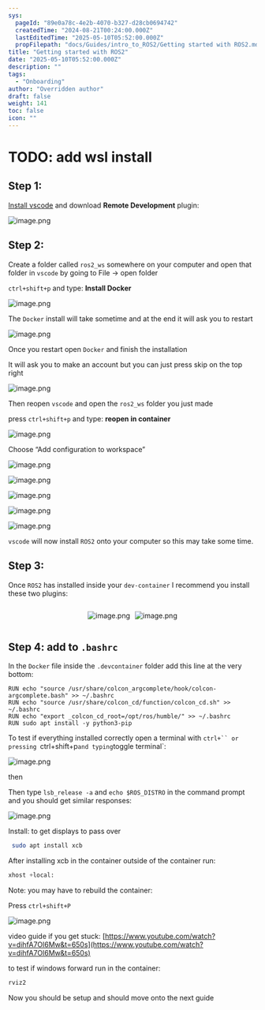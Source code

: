 ```yaml
---
sys:
  pageId: "89e0a78c-4e2b-4070-b327-d28cb0694742"
  createdTime: "2024-08-21T00:24:00.000Z"
  lastEditedTime: "2025-05-10T05:52:00.000Z"
  propFilepath: "docs/Guides/intro_to_ROS2/Getting started with ROS2.md"
title: "Getting started with ROS2"
date: "2025-05-10T05:52:00.000Z"
description: ""
tags:
  - "Onboarding"
author: "Overridden author"
draft: false
weight: 141
toc: false
icon: ""
---
```


# TODO: add wsl install

## Step 1:

[Install vscode](https://code.visualstudio.com/download) and download **Remote Development** plugin:

![image.png](https://prod-files-secure.s3.us-west-2.amazonaws.com/d518164a-d88e-44d1-a4ee-3adb3bd8bce0/efb52993-1881-4a40-b95e-6f020334f022/image.png?X-Amz-Algorithm=AWS4-HMAC-SHA256&X-Amz-Content-Sha256=UNSIGNED-PAYLOAD&X-Amz-Credential=ASIAZI2LB466RZ2U36U6%2F20250628%2Fus-west-2%2Fs3%2Faws4_request&X-Amz-Date=20250628T081034Z&X-Amz-Expires=3600&X-Amz-Security-Token=IQoJb3JpZ2luX2VjEI%2F%2F%2F%2F%2F%2F%2F%2F%2F%2F%2FwEaCXVzLXdlc3QtMiJHMEUCIEW7yEA8W9xy753XjtrHYKzdLnS8RG519LGG%2FD%2B22nlwAiEA6fFQsHqKIo8LysYTEzKPbd6eDC6eGGXZW%2B0Rlb%2BGoOoqiAQIiP%2F%2F%2F%2F%2F%2F%2F%2F%2F%2FARAAGgw2Mzc0MjMxODM4MDUiDBphQxYMTQpXEafumCrcA%2FsD5y0sgpb1rMNjCbclBlw2r%2BLYVFEaxzGf7okbsOga1DMROXGMh1esV4bq7cXKjz%2FsNntxc75ZqGNvaiZmTCgMloBOut82RWx91FBI886lgN8JRKONFV%2Buk7HU3YQnhNGI%2FVsaMa6mO2%2F2G6dOUiNuypl%2BQ0dgGN0Pvzc1OgVytQMamau7HiL%2B03jjfp72yKv%2BBLqIEooCFb5eh2%2Fcf90vhcuBayNz6iP0zb74jT5Rcb1VmtZ4Zf2BOGY37vk5c5zRtqTojzt6RI1aa3j7%2B0QlugSTrskqLv5bEDYZXgg8jOjF8ltexa8KN3FY4FHNQm0WhU6ZXYXp%2FBlT0UTcpFromWPxB7XqD4cSWoaY0xYGXtrCfPjjCqEzJmnCW8fzUzi35J8tCtsB%2BOWWgT3cMjZvDGDDRARpGr3ZsGUFIRebL57txshFYRefThYxsivmBQPqxw8sBCdg5Iq6OOUzezaRsVi%2BAYRChE%2Fkk9HMOpGPIZGmj6RWNUQOqF7wnjBn2MTsFrv2bkRGzuYWPKlMsCEBBBvHYz3pQhsxj%2BnkioZiPHqOHhRax5pJLkYLePEMDkL1RGY2rMFd%2FDgqUckOx58Avijs%2Fg5H2IuwZetFv0qubaI0e7NBkMol2VbMML6g%2FsIGOqUBuFGPZM9LPDx9k3v1v1wqBsdGDRSi79m9PPaSfHfDZYM42LcYka2N15xDq6Bzisp%2F4lG6WQ2va9wmzIiDEy%2BWzUI9EhktTeBK%2FaXb4NMUSbrZIwNo%2BzZHfHGlVejSpgcDvNBiZrfU48CwLDrbtWX0zTZt30r%2BajO7UeUQmx7jmY6voHGCEwk3eOlyKmjnacB7IZ4IrWmQmxD%2FiDm57IKitGTXy%2BIW&X-Amz-Signature=c11db8856fcc4cac4881bf60184ceb7b4ff87c9f638cdc3c40ff6c07cf662833&X-Amz-SignedHeaders=host&x-amz-checksum-mode=ENABLED&x-id=GetObject)

## Step 2:

Create a folder called `ros2_ws` somewhere on your computer and open that folder in `vscode` by going to File → open folder 

`ctrl+shift+p` and type: **Install Docker**

![image.png](https://prod-files-secure.s3.us-west-2.amazonaws.com/d518164a-d88e-44d1-a4ee-3adb3bd8bce0/2269dc0e-1cd5-47ff-bceb-c04ad9b2eab0/image.png?X-Amz-Algorithm=AWS4-HMAC-SHA256&X-Amz-Content-Sha256=UNSIGNED-PAYLOAD&X-Amz-Credential=ASIAZI2LB466RZ2U36U6%2F20250628%2Fus-west-2%2Fs3%2Faws4_request&X-Amz-Date=20250628T081034Z&X-Amz-Expires=3600&X-Amz-Security-Token=IQoJb3JpZ2luX2VjEI%2F%2F%2F%2F%2F%2F%2F%2F%2F%2F%2FwEaCXVzLXdlc3QtMiJHMEUCIEW7yEA8W9xy753XjtrHYKzdLnS8RG519LGG%2FD%2B22nlwAiEA6fFQsHqKIo8LysYTEzKPbd6eDC6eGGXZW%2B0Rlb%2BGoOoqiAQIiP%2F%2F%2F%2F%2F%2F%2F%2F%2F%2FARAAGgw2Mzc0MjMxODM4MDUiDBphQxYMTQpXEafumCrcA%2FsD5y0sgpb1rMNjCbclBlw2r%2BLYVFEaxzGf7okbsOga1DMROXGMh1esV4bq7cXKjz%2FsNntxc75ZqGNvaiZmTCgMloBOut82RWx91FBI886lgN8JRKONFV%2Buk7HU3YQnhNGI%2FVsaMa6mO2%2F2G6dOUiNuypl%2BQ0dgGN0Pvzc1OgVytQMamau7HiL%2B03jjfp72yKv%2BBLqIEooCFb5eh2%2Fcf90vhcuBayNz6iP0zb74jT5Rcb1VmtZ4Zf2BOGY37vk5c5zRtqTojzt6RI1aa3j7%2B0QlugSTrskqLv5bEDYZXgg8jOjF8ltexa8KN3FY4FHNQm0WhU6ZXYXp%2FBlT0UTcpFromWPxB7XqD4cSWoaY0xYGXtrCfPjjCqEzJmnCW8fzUzi35J8tCtsB%2BOWWgT3cMjZvDGDDRARpGr3ZsGUFIRebL57txshFYRefThYxsivmBQPqxw8sBCdg5Iq6OOUzezaRsVi%2BAYRChE%2Fkk9HMOpGPIZGmj6RWNUQOqF7wnjBn2MTsFrv2bkRGzuYWPKlMsCEBBBvHYz3pQhsxj%2BnkioZiPHqOHhRax5pJLkYLePEMDkL1RGY2rMFd%2FDgqUckOx58Avijs%2Fg5H2IuwZetFv0qubaI0e7NBkMol2VbMML6g%2FsIGOqUBuFGPZM9LPDx9k3v1v1wqBsdGDRSi79m9PPaSfHfDZYM42LcYka2N15xDq6Bzisp%2F4lG6WQ2va9wmzIiDEy%2BWzUI9EhktTeBK%2FaXb4NMUSbrZIwNo%2BzZHfHGlVejSpgcDvNBiZrfU48CwLDrbtWX0zTZt30r%2BajO7UeUQmx7jmY6voHGCEwk3eOlyKmjnacB7IZ4IrWmQmxD%2FiDm57IKitGTXy%2BIW&X-Amz-Signature=9a4f8c7f4e161afe81de4f5f41c23fd7637d84f180b40f34342faf79cce8998d&X-Amz-SignedHeaders=host&x-amz-checksum-mode=ENABLED&x-id=GetObject)

The `Docker` install will take sometime and at the end it will ask you to restart

![image.png](https://prod-files-secure.s3.us-west-2.amazonaws.com/d518164a-d88e-44d1-a4ee-3adb3bd8bce0/ed233f78-be33-4b1f-b89c-9c346c0e961e/image.png?X-Amz-Algorithm=AWS4-HMAC-SHA256&X-Amz-Content-Sha256=UNSIGNED-PAYLOAD&X-Amz-Credential=ASIAZI2LB466RZ2U36U6%2F20250628%2Fus-west-2%2Fs3%2Faws4_request&X-Amz-Date=20250628T081034Z&X-Amz-Expires=3600&X-Amz-Security-Token=IQoJb3JpZ2luX2VjEI%2F%2F%2F%2F%2F%2F%2F%2F%2F%2F%2FwEaCXVzLXdlc3QtMiJHMEUCIEW7yEA8W9xy753XjtrHYKzdLnS8RG519LGG%2FD%2B22nlwAiEA6fFQsHqKIo8LysYTEzKPbd6eDC6eGGXZW%2B0Rlb%2BGoOoqiAQIiP%2F%2F%2F%2F%2F%2F%2F%2F%2F%2FARAAGgw2Mzc0MjMxODM4MDUiDBphQxYMTQpXEafumCrcA%2FsD5y0sgpb1rMNjCbclBlw2r%2BLYVFEaxzGf7okbsOga1DMROXGMh1esV4bq7cXKjz%2FsNntxc75ZqGNvaiZmTCgMloBOut82RWx91FBI886lgN8JRKONFV%2Buk7HU3YQnhNGI%2FVsaMa6mO2%2F2G6dOUiNuypl%2BQ0dgGN0Pvzc1OgVytQMamau7HiL%2B03jjfp72yKv%2BBLqIEooCFb5eh2%2Fcf90vhcuBayNz6iP0zb74jT5Rcb1VmtZ4Zf2BOGY37vk5c5zRtqTojzt6RI1aa3j7%2B0QlugSTrskqLv5bEDYZXgg8jOjF8ltexa8KN3FY4FHNQm0WhU6ZXYXp%2FBlT0UTcpFromWPxB7XqD4cSWoaY0xYGXtrCfPjjCqEzJmnCW8fzUzi35J8tCtsB%2BOWWgT3cMjZvDGDDRARpGr3ZsGUFIRebL57txshFYRefThYxsivmBQPqxw8sBCdg5Iq6OOUzezaRsVi%2BAYRChE%2Fkk9HMOpGPIZGmj6RWNUQOqF7wnjBn2MTsFrv2bkRGzuYWPKlMsCEBBBvHYz3pQhsxj%2BnkioZiPHqOHhRax5pJLkYLePEMDkL1RGY2rMFd%2FDgqUckOx58Avijs%2Fg5H2IuwZetFv0qubaI0e7NBkMol2VbMML6g%2FsIGOqUBuFGPZM9LPDx9k3v1v1wqBsdGDRSi79m9PPaSfHfDZYM42LcYka2N15xDq6Bzisp%2F4lG6WQ2va9wmzIiDEy%2BWzUI9EhktTeBK%2FaXb4NMUSbrZIwNo%2BzZHfHGlVejSpgcDvNBiZrfU48CwLDrbtWX0zTZt30r%2BajO7UeUQmx7jmY6voHGCEwk3eOlyKmjnacB7IZ4IrWmQmxD%2FiDm57IKitGTXy%2BIW&X-Amz-Signature=9127bdafdee7246c0db433981efa11570ee1cc1c9c4655c46018f15183ac1184&X-Amz-SignedHeaders=host&x-amz-checksum-mode=ENABLED&x-id=GetObject)

Once you restart open `Docker` and finish the installation

It will ask you to make an account but you can just press skip on the top right

![image.png](https://prod-files-secure.s3.us-west-2.amazonaws.com/d518164a-d88e-44d1-a4ee-3adb3bd8bce0/21010ad9-1659-4fd9-9f59-9932a09b2a3d/image.png?X-Amz-Algorithm=AWS4-HMAC-SHA256&X-Amz-Content-Sha256=UNSIGNED-PAYLOAD&X-Amz-Credential=ASIAZI2LB466RZ2U36U6%2F20250628%2Fus-west-2%2Fs3%2Faws4_request&X-Amz-Date=20250628T081034Z&X-Amz-Expires=3600&X-Amz-Security-Token=IQoJb3JpZ2luX2VjEI%2F%2F%2F%2F%2F%2F%2F%2F%2F%2F%2FwEaCXVzLXdlc3QtMiJHMEUCIEW7yEA8W9xy753XjtrHYKzdLnS8RG519LGG%2FD%2B22nlwAiEA6fFQsHqKIo8LysYTEzKPbd6eDC6eGGXZW%2B0Rlb%2BGoOoqiAQIiP%2F%2F%2F%2F%2F%2F%2F%2F%2F%2FARAAGgw2Mzc0MjMxODM4MDUiDBphQxYMTQpXEafumCrcA%2FsD5y0sgpb1rMNjCbclBlw2r%2BLYVFEaxzGf7okbsOga1DMROXGMh1esV4bq7cXKjz%2FsNntxc75ZqGNvaiZmTCgMloBOut82RWx91FBI886lgN8JRKONFV%2Buk7HU3YQnhNGI%2FVsaMa6mO2%2F2G6dOUiNuypl%2BQ0dgGN0Pvzc1OgVytQMamau7HiL%2B03jjfp72yKv%2BBLqIEooCFb5eh2%2Fcf90vhcuBayNz6iP0zb74jT5Rcb1VmtZ4Zf2BOGY37vk5c5zRtqTojzt6RI1aa3j7%2B0QlugSTrskqLv5bEDYZXgg8jOjF8ltexa8KN3FY4FHNQm0WhU6ZXYXp%2FBlT0UTcpFromWPxB7XqD4cSWoaY0xYGXtrCfPjjCqEzJmnCW8fzUzi35J8tCtsB%2BOWWgT3cMjZvDGDDRARpGr3ZsGUFIRebL57txshFYRefThYxsivmBQPqxw8sBCdg5Iq6OOUzezaRsVi%2BAYRChE%2Fkk9HMOpGPIZGmj6RWNUQOqF7wnjBn2MTsFrv2bkRGzuYWPKlMsCEBBBvHYz3pQhsxj%2BnkioZiPHqOHhRax5pJLkYLePEMDkL1RGY2rMFd%2FDgqUckOx58Avijs%2Fg5H2IuwZetFv0qubaI0e7NBkMol2VbMML6g%2FsIGOqUBuFGPZM9LPDx9k3v1v1wqBsdGDRSi79m9PPaSfHfDZYM42LcYka2N15xDq6Bzisp%2F4lG6WQ2va9wmzIiDEy%2BWzUI9EhktTeBK%2FaXb4NMUSbrZIwNo%2BzZHfHGlVejSpgcDvNBiZrfU48CwLDrbtWX0zTZt30r%2BajO7UeUQmx7jmY6voHGCEwk3eOlyKmjnacB7IZ4IrWmQmxD%2FiDm57IKitGTXy%2BIW&X-Amz-Signature=64419cf70629b7b61ea7932c26e8fdc18291b638fccea8c467414e9c66ed6204&X-Amz-SignedHeaders=host&x-amz-checksum-mode=ENABLED&x-id=GetObject)

Then reopen `vscode` and open the `ros2_ws` folder you just made

press `ctrl+shift+p` and type: **reopen in container**

![image.png](https://prod-files-secure.s3.us-west-2.amazonaws.com/d518164a-d88e-44d1-a4ee-3adb3bd8bce0/4e93b8c2-41ad-488c-8095-c74205196118/image.png?X-Amz-Algorithm=AWS4-HMAC-SHA256&X-Amz-Content-Sha256=UNSIGNED-PAYLOAD&X-Amz-Credential=ASIAZI2LB466RZ2U36U6%2F20250628%2Fus-west-2%2Fs3%2Faws4_request&X-Amz-Date=20250628T081034Z&X-Amz-Expires=3600&X-Amz-Security-Token=IQoJb3JpZ2luX2VjEI%2F%2F%2F%2F%2F%2F%2F%2F%2F%2F%2FwEaCXVzLXdlc3QtMiJHMEUCIEW7yEA8W9xy753XjtrHYKzdLnS8RG519LGG%2FD%2B22nlwAiEA6fFQsHqKIo8LysYTEzKPbd6eDC6eGGXZW%2B0Rlb%2BGoOoqiAQIiP%2F%2F%2F%2F%2F%2F%2F%2F%2F%2FARAAGgw2Mzc0MjMxODM4MDUiDBphQxYMTQpXEafumCrcA%2FsD5y0sgpb1rMNjCbclBlw2r%2BLYVFEaxzGf7okbsOga1DMROXGMh1esV4bq7cXKjz%2FsNntxc75ZqGNvaiZmTCgMloBOut82RWx91FBI886lgN8JRKONFV%2Buk7HU3YQnhNGI%2FVsaMa6mO2%2F2G6dOUiNuypl%2BQ0dgGN0Pvzc1OgVytQMamau7HiL%2B03jjfp72yKv%2BBLqIEooCFb5eh2%2Fcf90vhcuBayNz6iP0zb74jT5Rcb1VmtZ4Zf2BOGY37vk5c5zRtqTojzt6RI1aa3j7%2B0QlugSTrskqLv5bEDYZXgg8jOjF8ltexa8KN3FY4FHNQm0WhU6ZXYXp%2FBlT0UTcpFromWPxB7XqD4cSWoaY0xYGXtrCfPjjCqEzJmnCW8fzUzi35J8tCtsB%2BOWWgT3cMjZvDGDDRARpGr3ZsGUFIRebL57txshFYRefThYxsivmBQPqxw8sBCdg5Iq6OOUzezaRsVi%2BAYRChE%2Fkk9HMOpGPIZGmj6RWNUQOqF7wnjBn2MTsFrv2bkRGzuYWPKlMsCEBBBvHYz3pQhsxj%2BnkioZiPHqOHhRax5pJLkYLePEMDkL1RGY2rMFd%2FDgqUckOx58Avijs%2Fg5H2IuwZetFv0qubaI0e7NBkMol2VbMML6g%2FsIGOqUBuFGPZM9LPDx9k3v1v1wqBsdGDRSi79m9PPaSfHfDZYM42LcYka2N15xDq6Bzisp%2F4lG6WQ2va9wmzIiDEy%2BWzUI9EhktTeBK%2FaXb4NMUSbrZIwNo%2BzZHfHGlVejSpgcDvNBiZrfU48CwLDrbtWX0zTZt30r%2BajO7UeUQmx7jmY6voHGCEwk3eOlyKmjnacB7IZ4IrWmQmxD%2FiDm57IKitGTXy%2BIW&X-Amz-Signature=ac82d74b6393956ac8a8aaedf59d98a348e3fa11cefd617864e631c49082fc37&X-Amz-SignedHeaders=host&x-amz-checksum-mode=ENABLED&x-id=GetObject)

Choose “Add configuration to workspace”

![image.png](https://prod-files-secure.s3.us-west-2.amazonaws.com/d518164a-d88e-44d1-a4ee-3adb3bd8bce0/9560b282-5060-4989-ba37-97e7b2c22476/image.png?X-Amz-Algorithm=AWS4-HMAC-SHA256&X-Amz-Content-Sha256=UNSIGNED-PAYLOAD&X-Amz-Credential=ASIAZI2LB466RZ2U36U6%2F20250628%2Fus-west-2%2Fs3%2Faws4_request&X-Amz-Date=20250628T081034Z&X-Amz-Expires=3600&X-Amz-Security-Token=IQoJb3JpZ2luX2VjEI%2F%2F%2F%2F%2F%2F%2F%2F%2F%2F%2FwEaCXVzLXdlc3QtMiJHMEUCIEW7yEA8W9xy753XjtrHYKzdLnS8RG519LGG%2FD%2B22nlwAiEA6fFQsHqKIo8LysYTEzKPbd6eDC6eGGXZW%2B0Rlb%2BGoOoqiAQIiP%2F%2F%2F%2F%2F%2F%2F%2F%2F%2FARAAGgw2Mzc0MjMxODM4MDUiDBphQxYMTQpXEafumCrcA%2FsD5y0sgpb1rMNjCbclBlw2r%2BLYVFEaxzGf7okbsOga1DMROXGMh1esV4bq7cXKjz%2FsNntxc75ZqGNvaiZmTCgMloBOut82RWx91FBI886lgN8JRKONFV%2Buk7HU3YQnhNGI%2FVsaMa6mO2%2F2G6dOUiNuypl%2BQ0dgGN0Pvzc1OgVytQMamau7HiL%2B03jjfp72yKv%2BBLqIEooCFb5eh2%2Fcf90vhcuBayNz6iP0zb74jT5Rcb1VmtZ4Zf2BOGY37vk5c5zRtqTojzt6RI1aa3j7%2B0QlugSTrskqLv5bEDYZXgg8jOjF8ltexa8KN3FY4FHNQm0WhU6ZXYXp%2FBlT0UTcpFromWPxB7XqD4cSWoaY0xYGXtrCfPjjCqEzJmnCW8fzUzi35J8tCtsB%2BOWWgT3cMjZvDGDDRARpGr3ZsGUFIRebL57txshFYRefThYxsivmBQPqxw8sBCdg5Iq6OOUzezaRsVi%2BAYRChE%2Fkk9HMOpGPIZGmj6RWNUQOqF7wnjBn2MTsFrv2bkRGzuYWPKlMsCEBBBvHYz3pQhsxj%2BnkioZiPHqOHhRax5pJLkYLePEMDkL1RGY2rMFd%2FDgqUckOx58Avijs%2Fg5H2IuwZetFv0qubaI0e7NBkMol2VbMML6g%2FsIGOqUBuFGPZM9LPDx9k3v1v1wqBsdGDRSi79m9PPaSfHfDZYM42LcYka2N15xDq6Bzisp%2F4lG6WQ2va9wmzIiDEy%2BWzUI9EhktTeBK%2FaXb4NMUSbrZIwNo%2BzZHfHGlVejSpgcDvNBiZrfU48CwLDrbtWX0zTZt30r%2BajO7UeUQmx7jmY6voHGCEwk3eOlyKmjnacB7IZ4IrWmQmxD%2FiDm57IKitGTXy%2BIW&X-Amz-Signature=1909653a6b79b0360f26a142e299df4455fcb2ed034968df0d57f4a3172070ce&X-Amz-SignedHeaders=host&x-amz-checksum-mode=ENABLED&x-id=GetObject)

![image.png](https://prod-files-secure.s3.us-west-2.amazonaws.com/d518164a-d88e-44d1-a4ee-3adb3bd8bce0/2ee63f81-886b-48e8-a553-dc6e5eac99e4/image.png?X-Amz-Algorithm=AWS4-HMAC-SHA256&X-Amz-Content-Sha256=UNSIGNED-PAYLOAD&X-Amz-Credential=ASIAZI2LB466RZ2U36U6%2F20250628%2Fus-west-2%2Fs3%2Faws4_request&X-Amz-Date=20250628T081034Z&X-Amz-Expires=3600&X-Amz-Security-Token=IQoJb3JpZ2luX2VjEI%2F%2F%2F%2F%2F%2F%2F%2F%2F%2F%2FwEaCXVzLXdlc3QtMiJHMEUCIEW7yEA8W9xy753XjtrHYKzdLnS8RG519LGG%2FD%2B22nlwAiEA6fFQsHqKIo8LysYTEzKPbd6eDC6eGGXZW%2B0Rlb%2BGoOoqiAQIiP%2F%2F%2F%2F%2F%2F%2F%2F%2F%2FARAAGgw2Mzc0MjMxODM4MDUiDBphQxYMTQpXEafumCrcA%2FsD5y0sgpb1rMNjCbclBlw2r%2BLYVFEaxzGf7okbsOga1DMROXGMh1esV4bq7cXKjz%2FsNntxc75ZqGNvaiZmTCgMloBOut82RWx91FBI886lgN8JRKONFV%2Buk7HU3YQnhNGI%2FVsaMa6mO2%2F2G6dOUiNuypl%2BQ0dgGN0Pvzc1OgVytQMamau7HiL%2B03jjfp72yKv%2BBLqIEooCFb5eh2%2Fcf90vhcuBayNz6iP0zb74jT5Rcb1VmtZ4Zf2BOGY37vk5c5zRtqTojzt6RI1aa3j7%2B0QlugSTrskqLv5bEDYZXgg8jOjF8ltexa8KN3FY4FHNQm0WhU6ZXYXp%2FBlT0UTcpFromWPxB7XqD4cSWoaY0xYGXtrCfPjjCqEzJmnCW8fzUzi35J8tCtsB%2BOWWgT3cMjZvDGDDRARpGr3ZsGUFIRebL57txshFYRefThYxsivmBQPqxw8sBCdg5Iq6OOUzezaRsVi%2BAYRChE%2Fkk9HMOpGPIZGmj6RWNUQOqF7wnjBn2MTsFrv2bkRGzuYWPKlMsCEBBBvHYz3pQhsxj%2BnkioZiPHqOHhRax5pJLkYLePEMDkL1RGY2rMFd%2FDgqUckOx58Avijs%2Fg5H2IuwZetFv0qubaI0e7NBkMol2VbMML6g%2FsIGOqUBuFGPZM9LPDx9k3v1v1wqBsdGDRSi79m9PPaSfHfDZYM42LcYka2N15xDq6Bzisp%2F4lG6WQ2va9wmzIiDEy%2BWzUI9EhktTeBK%2FaXb4NMUSbrZIwNo%2BzZHfHGlVejSpgcDvNBiZrfU48CwLDrbtWX0zTZt30r%2BajO7UeUQmx7jmY6voHGCEwk3eOlyKmjnacB7IZ4IrWmQmxD%2FiDm57IKitGTXy%2BIW&X-Amz-Signature=bf22cdab4070660636212512b4745c212b7903836fef1b7b681d50674b2b8636&X-Amz-SignedHeaders=host&x-amz-checksum-mode=ENABLED&x-id=GetObject)

![image.png](https://prod-files-secure.s3.us-west-2.amazonaws.com/d518164a-d88e-44d1-a4ee-3adb3bd8bce0/ae1580b2-b048-407e-aed9-b584224a7a04/image.png?X-Amz-Algorithm=AWS4-HMAC-SHA256&X-Amz-Content-Sha256=UNSIGNED-PAYLOAD&X-Amz-Credential=ASIAZI2LB466RZ2U36U6%2F20250628%2Fus-west-2%2Fs3%2Faws4_request&X-Amz-Date=20250628T081034Z&X-Amz-Expires=3600&X-Amz-Security-Token=IQoJb3JpZ2luX2VjEI%2F%2F%2F%2F%2F%2F%2F%2F%2F%2F%2FwEaCXVzLXdlc3QtMiJHMEUCIEW7yEA8W9xy753XjtrHYKzdLnS8RG519LGG%2FD%2B22nlwAiEA6fFQsHqKIo8LysYTEzKPbd6eDC6eGGXZW%2B0Rlb%2BGoOoqiAQIiP%2F%2F%2F%2F%2F%2F%2F%2F%2F%2FARAAGgw2Mzc0MjMxODM4MDUiDBphQxYMTQpXEafumCrcA%2FsD5y0sgpb1rMNjCbclBlw2r%2BLYVFEaxzGf7okbsOga1DMROXGMh1esV4bq7cXKjz%2FsNntxc75ZqGNvaiZmTCgMloBOut82RWx91FBI886lgN8JRKONFV%2Buk7HU3YQnhNGI%2FVsaMa6mO2%2F2G6dOUiNuypl%2BQ0dgGN0Pvzc1OgVytQMamau7HiL%2B03jjfp72yKv%2BBLqIEooCFb5eh2%2Fcf90vhcuBayNz6iP0zb74jT5Rcb1VmtZ4Zf2BOGY37vk5c5zRtqTojzt6RI1aa3j7%2B0QlugSTrskqLv5bEDYZXgg8jOjF8ltexa8KN3FY4FHNQm0WhU6ZXYXp%2FBlT0UTcpFromWPxB7XqD4cSWoaY0xYGXtrCfPjjCqEzJmnCW8fzUzi35J8tCtsB%2BOWWgT3cMjZvDGDDRARpGr3ZsGUFIRebL57txshFYRefThYxsivmBQPqxw8sBCdg5Iq6OOUzezaRsVi%2BAYRChE%2Fkk9HMOpGPIZGmj6RWNUQOqF7wnjBn2MTsFrv2bkRGzuYWPKlMsCEBBBvHYz3pQhsxj%2BnkioZiPHqOHhRax5pJLkYLePEMDkL1RGY2rMFd%2FDgqUckOx58Avijs%2Fg5H2IuwZetFv0qubaI0e7NBkMol2VbMML6g%2FsIGOqUBuFGPZM9LPDx9k3v1v1wqBsdGDRSi79m9PPaSfHfDZYM42LcYka2N15xDq6Bzisp%2F4lG6WQ2va9wmzIiDEy%2BWzUI9EhktTeBK%2FaXb4NMUSbrZIwNo%2BzZHfHGlVejSpgcDvNBiZrfU48CwLDrbtWX0zTZt30r%2BajO7UeUQmx7jmY6voHGCEwk3eOlyKmjnacB7IZ4IrWmQmxD%2FiDm57IKitGTXy%2BIW&X-Amz-Signature=79808bcc20f1c0b14580ea06d4f5267da136bdb9fa918cd58c708208acf05898&X-Amz-SignedHeaders=host&x-amz-checksum-mode=ENABLED&x-id=GetObject)

![image.png](https://prod-files-secure.s3.us-west-2.amazonaws.com/d518164a-d88e-44d1-a4ee-3adb3bd8bce0/53255b28-f75e-430f-b9e3-c0ac8577e42b/image.png?X-Amz-Algorithm=AWS4-HMAC-SHA256&X-Amz-Content-Sha256=UNSIGNED-PAYLOAD&X-Amz-Credential=ASIAZI2LB466RZ2U36U6%2F20250628%2Fus-west-2%2Fs3%2Faws4_request&X-Amz-Date=20250628T081034Z&X-Amz-Expires=3600&X-Amz-Security-Token=IQoJb3JpZ2luX2VjEI%2F%2F%2F%2F%2F%2F%2F%2F%2F%2F%2FwEaCXVzLXdlc3QtMiJHMEUCIEW7yEA8W9xy753XjtrHYKzdLnS8RG519LGG%2FD%2B22nlwAiEA6fFQsHqKIo8LysYTEzKPbd6eDC6eGGXZW%2B0Rlb%2BGoOoqiAQIiP%2F%2F%2F%2F%2F%2F%2F%2F%2F%2FARAAGgw2Mzc0MjMxODM4MDUiDBphQxYMTQpXEafumCrcA%2FsD5y0sgpb1rMNjCbclBlw2r%2BLYVFEaxzGf7okbsOga1DMROXGMh1esV4bq7cXKjz%2FsNntxc75ZqGNvaiZmTCgMloBOut82RWx91FBI886lgN8JRKONFV%2Buk7HU3YQnhNGI%2FVsaMa6mO2%2F2G6dOUiNuypl%2BQ0dgGN0Pvzc1OgVytQMamau7HiL%2B03jjfp72yKv%2BBLqIEooCFb5eh2%2Fcf90vhcuBayNz6iP0zb74jT5Rcb1VmtZ4Zf2BOGY37vk5c5zRtqTojzt6RI1aa3j7%2B0QlugSTrskqLv5bEDYZXgg8jOjF8ltexa8KN3FY4FHNQm0WhU6ZXYXp%2FBlT0UTcpFromWPxB7XqD4cSWoaY0xYGXtrCfPjjCqEzJmnCW8fzUzi35J8tCtsB%2BOWWgT3cMjZvDGDDRARpGr3ZsGUFIRebL57txshFYRefThYxsivmBQPqxw8sBCdg5Iq6OOUzezaRsVi%2BAYRChE%2Fkk9HMOpGPIZGmj6RWNUQOqF7wnjBn2MTsFrv2bkRGzuYWPKlMsCEBBBvHYz3pQhsxj%2BnkioZiPHqOHhRax5pJLkYLePEMDkL1RGY2rMFd%2FDgqUckOx58Avijs%2Fg5H2IuwZetFv0qubaI0e7NBkMol2VbMML6g%2FsIGOqUBuFGPZM9LPDx9k3v1v1wqBsdGDRSi79m9PPaSfHfDZYM42LcYka2N15xDq6Bzisp%2F4lG6WQ2va9wmzIiDEy%2BWzUI9EhktTeBK%2FaXb4NMUSbrZIwNo%2BzZHfHGlVejSpgcDvNBiZrfU48CwLDrbtWX0zTZt30r%2BajO7UeUQmx7jmY6voHGCEwk3eOlyKmjnacB7IZ4IrWmQmxD%2FiDm57IKitGTXy%2BIW&X-Amz-Signature=ec73e00fc3d5c56fbef976298e8ac8bcfdb5fbcd79fd7e94c34612c383304c6e&X-Amz-SignedHeaders=host&x-amz-checksum-mode=ENABLED&x-id=GetObject)

![image.png](https://prod-files-secure.s3.us-west-2.amazonaws.com/d518164a-d88e-44d1-a4ee-3adb3bd8bce0/7c562767-5af9-4ffb-97d1-327bcdf4ee00/image.png?X-Amz-Algorithm=AWS4-HMAC-SHA256&X-Amz-Content-Sha256=UNSIGNED-PAYLOAD&X-Amz-Credential=ASIAZI2LB466RZ2U36U6%2F20250628%2Fus-west-2%2Fs3%2Faws4_request&X-Amz-Date=20250628T081034Z&X-Amz-Expires=3600&X-Amz-Security-Token=IQoJb3JpZ2luX2VjEI%2F%2F%2F%2F%2F%2F%2F%2F%2F%2F%2FwEaCXVzLXdlc3QtMiJHMEUCIEW7yEA8W9xy753XjtrHYKzdLnS8RG519LGG%2FD%2B22nlwAiEA6fFQsHqKIo8LysYTEzKPbd6eDC6eGGXZW%2B0Rlb%2BGoOoqiAQIiP%2F%2F%2F%2F%2F%2F%2F%2F%2F%2FARAAGgw2Mzc0MjMxODM4MDUiDBphQxYMTQpXEafumCrcA%2FsD5y0sgpb1rMNjCbclBlw2r%2BLYVFEaxzGf7okbsOga1DMROXGMh1esV4bq7cXKjz%2FsNntxc75ZqGNvaiZmTCgMloBOut82RWx91FBI886lgN8JRKONFV%2Buk7HU3YQnhNGI%2FVsaMa6mO2%2F2G6dOUiNuypl%2BQ0dgGN0Pvzc1OgVytQMamau7HiL%2B03jjfp72yKv%2BBLqIEooCFb5eh2%2Fcf90vhcuBayNz6iP0zb74jT5Rcb1VmtZ4Zf2BOGY37vk5c5zRtqTojzt6RI1aa3j7%2B0QlugSTrskqLv5bEDYZXgg8jOjF8ltexa8KN3FY4FHNQm0WhU6ZXYXp%2FBlT0UTcpFromWPxB7XqD4cSWoaY0xYGXtrCfPjjCqEzJmnCW8fzUzi35J8tCtsB%2BOWWgT3cMjZvDGDDRARpGr3ZsGUFIRebL57txshFYRefThYxsivmBQPqxw8sBCdg5Iq6OOUzezaRsVi%2BAYRChE%2Fkk9HMOpGPIZGmj6RWNUQOqF7wnjBn2MTsFrv2bkRGzuYWPKlMsCEBBBvHYz3pQhsxj%2BnkioZiPHqOHhRax5pJLkYLePEMDkL1RGY2rMFd%2FDgqUckOx58Avijs%2Fg5H2IuwZetFv0qubaI0e7NBkMol2VbMML6g%2FsIGOqUBuFGPZM9LPDx9k3v1v1wqBsdGDRSi79m9PPaSfHfDZYM42LcYka2N15xDq6Bzisp%2F4lG6WQ2va9wmzIiDEy%2BWzUI9EhktTeBK%2FaXb4NMUSbrZIwNo%2BzZHfHGlVejSpgcDvNBiZrfU48CwLDrbtWX0zTZt30r%2BajO7UeUQmx7jmY6voHGCEwk3eOlyKmjnacB7IZ4IrWmQmxD%2FiDm57IKitGTXy%2BIW&X-Amz-Signature=0376a3a5993c3305daaf1269ecfe65b6364006017fbc8cbea47e0a25aaedd5b4&X-Amz-SignedHeaders=host&x-amz-checksum-mode=ENABLED&x-id=GetObject)

`vscode` will now install `ROS2` onto your computer so this may take some time.

## Step 3:

Once `ROS2` has installed inside your `dev-container` I recommend you install these two plugins:

<div style="display: flex;flex-direction: row; column-gap:10px; max-width: 630px;justify-content: center;">
<div>

![image.png](https://prod-files-secure.s3.us-west-2.amazonaws.com/d518164a-d88e-44d1-a4ee-3adb3bd8bce0/3fc3d550-5a54-4ba1-ba6b-faa01cdb7369/image.png?X-Amz-Algorithm=AWS4-HMAC-SHA256&X-Amz-Content-Sha256=UNSIGNED-PAYLOAD&X-Amz-Credential=ASIAZI2LB466QGBHQPBZ%2F20250628%2Fus-west-2%2Fs3%2Faws4_request&X-Amz-Date=20250628T081035Z&X-Amz-Expires=3600&X-Amz-Security-Token=IQoJb3JpZ2luX2VjEI%2F%2F%2F%2F%2F%2F%2F%2F%2F%2F%2FwEaCXVzLXdlc3QtMiJHMEUCIQCgefU%2F3o10CmnUpTQk%2BMRhMEhWaKzzVV9fy20Hl484BQIgWfa2P9iEHa83CB%2BPu9AreUFG9cRTHsK2nmZVP5ELqMUqiAQIiP%2F%2F%2F%2F%2F%2F%2F%2F%2F%2FARAAGgw2Mzc0MjMxODM4MDUiDNpRBTVjyqby7kNcfyrcA3TJhzULUe21oM1VOgUbERB63QjrsICfte0LfbS2otEEOGh%2FK%2BegAGHvyooykPOuhJTPUCOo7FTseN76gwhD8xa%2BHU1gsGs6mhIAUyrFMwR6QEjFeR87Q3jiCwaQmm8raTxw8Q3YI%2B6fkA5PXON5qaJcThGrv1fYd4Af5LiOCv2dxi%2BNqqj2g0vuwVjMcwozz%2FlWz6xr3COyrZgAG6uQPsQAd4T73e6EQ37jp1mtasCZsA4BI0JVpq3VWxSCNSJicN3c10DOBaOzmJmTVJC5%2FiQJIWww6tsBeztqS%2FJsr0RW8de4QfJ%2FR7%2BHZgemS%2BO5BR8s%2FehGzHt9Q9peAqXfx1QZfYoMw6za5t3ScuoW2nh4RDF9ag2vlxZAIY6%2BtSbqZL%2FPSyL7xxhELLzJFxmZu6rPs9Op6T3WwSatsGh%2FvJkAkfVdcDfLvelmZyzqu5IVtW8NLqPpXqqhWRVxGg03jDONqEdvyREUf3g%2FMyBErkZ7G5uvuEVpZL5tSAa08srxiK0Nx6wX87fHJ4riB7e7CVhEtUCqqer6b9xovSIhQAEEwDxUmv4U%2BA1OPd3JBaRbIhS0tfgfdWNpJH%2BksopUPq2bVa7hILle4YxBQWQhk0rCL3mDYGtGMrlf%2BG7LMOGh%2FsIGOqUBycluT%2FxJoj0ZaHLA5gJlbL9YADlz7pr0j%2F1x2P4l544QHye8V16gUqXAxOLuJTnCcenbh1EgCICvRdJrV5NVntLW85CY8VeFqzgu8OlG1Kx5XinkkgfdjUaXM1RA1OpZX%2FNbRJD%2BOwpld%2Frl%2Bz9pWCLpr9FUdJK%2BBAKtHXFITt0S4GhScSGC42sWEGo%2FSrKVUzIOtUPmE2%2BKiBfexeTfDkDxKqTz&X-Amz-Signature=8fefbd2cab06849b88603cb344ab261517522e1fe282166efeb4882bcb8ac827&X-Amz-SignedHeaders=host&x-amz-checksum-mode=ENABLED&x-id=GetObject)

</div>
<div>

![image.png](https://prod-files-secure.s3.us-west-2.amazonaws.com/d518164a-d88e-44d1-a4ee-3adb3bd8bce0/d994cc66-13c2-4093-a5a3-f84cf4601a82/image.png?X-Amz-Algorithm=AWS4-HMAC-SHA256&X-Amz-Content-Sha256=UNSIGNED-PAYLOAD&X-Amz-Credential=ASIAZI2LB466VSMHPX7E%2F20250628%2Fus-west-2%2Fs3%2Faws4_request&X-Amz-Date=20250628T081036Z&X-Amz-Expires=3600&X-Amz-Security-Token=IQoJb3JpZ2luX2VjEI%2F%2F%2F%2F%2F%2F%2F%2F%2F%2F%2FwEaCXVzLXdlc3QtMiJHMEUCIQCo52IhmY2O8tFnC9tX3CTpwQOcIfHWxM58ICD8bvqtbAIgPnXvik%2FM9TWGX5lr2L0tPTAo%2FLYcGZSd2kjoIbLU7o0qiAQIiP%2F%2F%2F%2F%2F%2F%2F%2F%2F%2FARAAGgw2Mzc0MjMxODM4MDUiDJRQlL6ExneuhB%2BxgCrcA0EvUg%2BiimwWiIZNkUcexbt81mMSFCWl%2Fu%2FPzoRIhGZx7%2BpU9uxjYMACKSLPrRfUaVKHGtR7wWyHiOZM3K0qCuGpn1fpZAoEBhDiB%2F5rzxPX2QFbKqzosFNhgKVRiQth2UZZWa3vajEPJ0oQIHzzyfpv0x8iLIFkK7M80V2r2AQC8iZfkuQw20rpbY6MPsdbcGn1HH3seuZ78LUpORyzxo7dWZdmjOWNlXlo7WwC5SuwUk%2BRfe2YHsu5tEaauI7Mc6i3s694XGZQeK9NVs5tKHkxBgtgLHoKEuFiNgjVq3LRqrC9dhszB0QNnro3ZJjsy4Pu3O2SxvSNmAm3AialnLNNtlTDr6Tt%2BcojAACZD61LwxJZdBY588mL%2FLWbo7X0tOUnN7hSs8stI32yb689vgxAM3BiM4SWClxirfgu0jG9%2BBF%2F8uuzKuY3cbpYoN3y38MBvC87v14pvZpIzrqNnQQdbUD5obUwYT%2FF08DkATm702YR1lpq7hKtc2PXp3w%2BtzCFVXGk9kRzU8mP4H6dNVDJvlgcR1fZE9Iavof3I0sM7GAGL6ga3zqdRVpdNMGGKvtWJK9t3FjfM6GT%2FWfYwCspXRuwWHCHTdu7wUleH5Qigrn1gOoAXgOIDIhEMJCh%2FsIGOqUBQcQH9IIezw0hqWkXTXE2uDHpLsuiXQ0YhWGel%2BePyofDVLtUwV%2BPRFXVqGc3uzTThUhY5ywM%2BGZOCMp1oZyfhGQcXDGbC8rwCpwAuAk0kLy4gDP1%2Fw5xztiESV0%2F9weSY66fT23d0MbxVLjPgXs3EbOnUTyLZrn%2FbzjVYkvi5iVoHtPgj6nrNta1tQCdgLklhV4xo35UG3iKvX1gwCR0kk4akUcn&X-Amz-Signature=783e9123eae279d06da7576c5ff9250cbbe7e3fdaf22226e57613203d6bd657a&X-Amz-SignedHeaders=host&x-amz-checksum-mode=ENABLED&x-id=GetObject)

</div>
</div>

## Step 4: add to `.bashrc`

In the `Docker` file inside the `.devcontainer` folder add this line at the very bottom: 

```docker
RUN echo "source /usr/share/colcon_argcomplete/hook/colcon-argcomplete.bash" >> ~/.bashrc
RUN echo "source /usr/share/colcon_cd/function/colcon_cd.sh" >> ~/.bashrc
RUN echo "export _colcon_cd_root=/opt/ros/humble/" >> ~/.bashrc
RUN sudo apt install -y python3-pip 
```

To test if everything installed correctly open a terminal with `ctrl+`` or pressing `ctrl+shift+p` and typing `toggle terminal`:

![image.png](https://prod-files-secure.s3.us-west-2.amazonaws.com/d518164a-d88e-44d1-a4ee-3adb3bd8bce0/6a4943d8-b04e-4c02-9a58-775f3384d1a5/image.png?X-Amz-Algorithm=AWS4-HMAC-SHA256&X-Amz-Content-Sha256=UNSIGNED-PAYLOAD&X-Amz-Credential=ASIAZI2LB466RZ2U36U6%2F20250628%2Fus-west-2%2Fs3%2Faws4_request&X-Amz-Date=20250628T081034Z&X-Amz-Expires=3600&X-Amz-Security-Token=IQoJb3JpZ2luX2VjEI%2F%2F%2F%2F%2F%2F%2F%2F%2F%2F%2FwEaCXVzLXdlc3QtMiJHMEUCIEW7yEA8W9xy753XjtrHYKzdLnS8RG519LGG%2FD%2B22nlwAiEA6fFQsHqKIo8LysYTEzKPbd6eDC6eGGXZW%2B0Rlb%2BGoOoqiAQIiP%2F%2F%2F%2F%2F%2F%2F%2F%2F%2FARAAGgw2Mzc0MjMxODM4MDUiDBphQxYMTQpXEafumCrcA%2FsD5y0sgpb1rMNjCbclBlw2r%2BLYVFEaxzGf7okbsOga1DMROXGMh1esV4bq7cXKjz%2FsNntxc75ZqGNvaiZmTCgMloBOut82RWx91FBI886lgN8JRKONFV%2Buk7HU3YQnhNGI%2FVsaMa6mO2%2F2G6dOUiNuypl%2BQ0dgGN0Pvzc1OgVytQMamau7HiL%2B03jjfp72yKv%2BBLqIEooCFb5eh2%2Fcf90vhcuBayNz6iP0zb74jT5Rcb1VmtZ4Zf2BOGY37vk5c5zRtqTojzt6RI1aa3j7%2B0QlugSTrskqLv5bEDYZXgg8jOjF8ltexa8KN3FY4FHNQm0WhU6ZXYXp%2FBlT0UTcpFromWPxB7XqD4cSWoaY0xYGXtrCfPjjCqEzJmnCW8fzUzi35J8tCtsB%2BOWWgT3cMjZvDGDDRARpGr3ZsGUFIRebL57txshFYRefThYxsivmBQPqxw8sBCdg5Iq6OOUzezaRsVi%2BAYRChE%2Fkk9HMOpGPIZGmj6RWNUQOqF7wnjBn2MTsFrv2bkRGzuYWPKlMsCEBBBvHYz3pQhsxj%2BnkioZiPHqOHhRax5pJLkYLePEMDkL1RGY2rMFd%2FDgqUckOx58Avijs%2Fg5H2IuwZetFv0qubaI0e7NBkMol2VbMML6g%2FsIGOqUBuFGPZM9LPDx9k3v1v1wqBsdGDRSi79m9PPaSfHfDZYM42LcYka2N15xDq6Bzisp%2F4lG6WQ2va9wmzIiDEy%2BWzUI9EhktTeBK%2FaXb4NMUSbrZIwNo%2BzZHfHGlVejSpgcDvNBiZrfU48CwLDrbtWX0zTZt30r%2BajO7UeUQmx7jmY6voHGCEwk3eOlyKmjnacB7IZ4IrWmQmxD%2FiDm57IKitGTXy%2BIW&X-Amz-Signature=107f5407cf7f573078929cbb1b80f661655e694ed2d2e8ee461378d9b1874bfc&X-Amz-SignedHeaders=host&x-amz-checksum-mode=ENABLED&x-id=GetObject)

then 

Then type `lsb_release -a` and `echo $ROS_DISTRO` in the command prompt and you should get similar responses:

![image.png](https://prod-files-secure.s3.us-west-2.amazonaws.com/d518164a-d88e-44d1-a4ee-3adb3bd8bce0/3e635dec-a805-4e85-8b9e-d000e5b71a4e/image.png?X-Amz-Algorithm=AWS4-HMAC-SHA256&X-Amz-Content-Sha256=UNSIGNED-PAYLOAD&X-Amz-Credential=ASIAZI2LB466RZ2U36U6%2F20250628%2Fus-west-2%2Fs3%2Faws4_request&X-Amz-Date=20250628T081034Z&X-Amz-Expires=3600&X-Amz-Security-Token=IQoJb3JpZ2luX2VjEI%2F%2F%2F%2F%2F%2F%2F%2F%2F%2F%2FwEaCXVzLXdlc3QtMiJHMEUCIEW7yEA8W9xy753XjtrHYKzdLnS8RG519LGG%2FD%2B22nlwAiEA6fFQsHqKIo8LysYTEzKPbd6eDC6eGGXZW%2B0Rlb%2BGoOoqiAQIiP%2F%2F%2F%2F%2F%2F%2F%2F%2F%2FARAAGgw2Mzc0MjMxODM4MDUiDBphQxYMTQpXEafumCrcA%2FsD5y0sgpb1rMNjCbclBlw2r%2BLYVFEaxzGf7okbsOga1DMROXGMh1esV4bq7cXKjz%2FsNntxc75ZqGNvaiZmTCgMloBOut82RWx91FBI886lgN8JRKONFV%2Buk7HU3YQnhNGI%2FVsaMa6mO2%2F2G6dOUiNuypl%2BQ0dgGN0Pvzc1OgVytQMamau7HiL%2B03jjfp72yKv%2BBLqIEooCFb5eh2%2Fcf90vhcuBayNz6iP0zb74jT5Rcb1VmtZ4Zf2BOGY37vk5c5zRtqTojzt6RI1aa3j7%2B0QlugSTrskqLv5bEDYZXgg8jOjF8ltexa8KN3FY4FHNQm0WhU6ZXYXp%2FBlT0UTcpFromWPxB7XqD4cSWoaY0xYGXtrCfPjjCqEzJmnCW8fzUzi35J8tCtsB%2BOWWgT3cMjZvDGDDRARpGr3ZsGUFIRebL57txshFYRefThYxsivmBQPqxw8sBCdg5Iq6OOUzezaRsVi%2BAYRChE%2Fkk9HMOpGPIZGmj6RWNUQOqF7wnjBn2MTsFrv2bkRGzuYWPKlMsCEBBBvHYz3pQhsxj%2BnkioZiPHqOHhRax5pJLkYLePEMDkL1RGY2rMFd%2FDgqUckOx58Avijs%2Fg5H2IuwZetFv0qubaI0e7NBkMol2VbMML6g%2FsIGOqUBuFGPZM9LPDx9k3v1v1wqBsdGDRSi79m9PPaSfHfDZYM42LcYka2N15xDq6Bzisp%2F4lG6WQ2va9wmzIiDEy%2BWzUI9EhktTeBK%2FaXb4NMUSbrZIwNo%2BzZHfHGlVejSpgcDvNBiZrfU48CwLDrbtWX0zTZt30r%2BajO7UeUQmx7jmY6voHGCEwk3eOlyKmjnacB7IZ4IrWmQmxD%2FiDm57IKitGTXy%2BIW&X-Amz-Signature=2c8c9528ab9a0b24c3d5fd241b1a026b8eb81da30f4ecd30ababe8a77af59bb9&X-Amz-SignedHeaders=host&x-amz-checksum-mode=ENABLED&x-id=GetObject)

Install:  to get displays to pass over

```bash
 sudo apt install xcb
```

After installing xcb in the container outside of the container run:

```python
xhost +local:
```

Note: you may have to rebuild the container:

Press `ctrl+shift+P`

![image.png](https://prod-files-secure.s3.us-west-2.amazonaws.com/d518164a-d88e-44d1-a4ee-3adb3bd8bce0/6c2be660-2618-4c38-9c26-53554f7a0b7b/image.png?X-Amz-Algorithm=AWS4-HMAC-SHA256&X-Amz-Content-Sha256=UNSIGNED-PAYLOAD&X-Amz-Credential=ASIAZI2LB466RZ2U36U6%2F20250628%2Fus-west-2%2Fs3%2Faws4_request&X-Amz-Date=20250628T081034Z&X-Amz-Expires=3600&X-Amz-Security-Token=IQoJb3JpZ2luX2VjEI%2F%2F%2F%2F%2F%2F%2F%2F%2F%2F%2FwEaCXVzLXdlc3QtMiJHMEUCIEW7yEA8W9xy753XjtrHYKzdLnS8RG519LGG%2FD%2B22nlwAiEA6fFQsHqKIo8LysYTEzKPbd6eDC6eGGXZW%2B0Rlb%2BGoOoqiAQIiP%2F%2F%2F%2F%2F%2F%2F%2F%2F%2FARAAGgw2Mzc0MjMxODM4MDUiDBphQxYMTQpXEafumCrcA%2FsD5y0sgpb1rMNjCbclBlw2r%2BLYVFEaxzGf7okbsOga1DMROXGMh1esV4bq7cXKjz%2FsNntxc75ZqGNvaiZmTCgMloBOut82RWx91FBI886lgN8JRKONFV%2Buk7HU3YQnhNGI%2FVsaMa6mO2%2F2G6dOUiNuypl%2BQ0dgGN0Pvzc1OgVytQMamau7HiL%2B03jjfp72yKv%2BBLqIEooCFb5eh2%2Fcf90vhcuBayNz6iP0zb74jT5Rcb1VmtZ4Zf2BOGY37vk5c5zRtqTojzt6RI1aa3j7%2B0QlugSTrskqLv5bEDYZXgg8jOjF8ltexa8KN3FY4FHNQm0WhU6ZXYXp%2FBlT0UTcpFromWPxB7XqD4cSWoaY0xYGXtrCfPjjCqEzJmnCW8fzUzi35J8tCtsB%2BOWWgT3cMjZvDGDDRARpGr3ZsGUFIRebL57txshFYRefThYxsivmBQPqxw8sBCdg5Iq6OOUzezaRsVi%2BAYRChE%2Fkk9HMOpGPIZGmj6RWNUQOqF7wnjBn2MTsFrv2bkRGzuYWPKlMsCEBBBvHYz3pQhsxj%2BnkioZiPHqOHhRax5pJLkYLePEMDkL1RGY2rMFd%2FDgqUckOx58Avijs%2Fg5H2IuwZetFv0qubaI0e7NBkMol2VbMML6g%2FsIGOqUBuFGPZM9LPDx9k3v1v1wqBsdGDRSi79m9PPaSfHfDZYM42LcYka2N15xDq6Bzisp%2F4lG6WQ2va9wmzIiDEy%2BWzUI9EhktTeBK%2FaXb4NMUSbrZIwNo%2BzZHfHGlVejSpgcDvNBiZrfU48CwLDrbtWX0zTZt30r%2BajO7UeUQmx7jmY6voHGCEwk3eOlyKmjnacB7IZ4IrWmQmxD%2FiDm57IKitGTXy%2BIW&X-Amz-Signature=1bfc0d0b5bc9734cf0400f74aae7de8f51368712fbcd6bd276699f08206658c2&X-Amz-SignedHeaders=host&x-amz-checksum-mode=ENABLED&x-id=GetObject)

video guide if you get stuck: [https://www.youtube.com/watch?v=dihfA7Ol6Mw&t=650s](https://www.youtube.com/watch?v=dihfA7Ol6Mw&t=650s)

to test if windows forward run in the container:

```bash
rviz2
```

Now you should be setup and should move onto the next guide 

